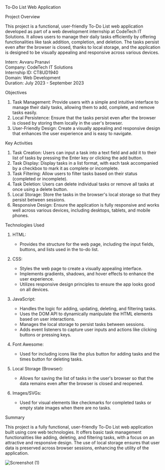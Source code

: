 To-Do List Web Application

 Project Overview

This project is a functional, user-friendly To-Do List web application developed as part of a web development internship at CodeTech IT Solutions. It allows users to manage their daily tasks efficiently by offering functionalities like task addition, completion, and deletion. The tasks persist even after the browser is closed, thanks to local storage, and the application is designed to be visually appealing and responsive across various devices.

Intern: Avvaru Pranavi  
Company: CodeTech IT Solutions  
Internship ID: CT8UD1940  
Domain: Web Development  
Duration: July 2023 - September 2023  

 Objectives

1. Task Management: Provide users with a simple and intuitive interface to manage their daily tasks, allowing them to add, complete, and remove tasks easily.
2. Local Persistence: Ensure that the tasks persist even after the browser is closed by storing them locally in the user's browser.
3. User-Friendly Design: Create a visually appealing and responsive design that enhances the user experience and is easy to navigate.

 Key Activities

1. Task Creation: Users can input a task into a text field and add it to their list of tasks by pressing the Enter key or clicking the add button.
2. Task Display: Display tasks in a list format, with each task accompanied by a checkbox to mark it as complete or incomplete.
3. Task Filtering: Allow users to filter tasks based on their status (completed or incomplete).
4. Task Deletion: Users can delete individual tasks or remove all tasks at once using a delete button.
5. Local Storage: Store the tasks in the browser's local storage so that they persist between sessions.
6. Responsive Design: Ensure the application is fully responsive and works well across various devices, including desktops, tablets, and mobile phones.

 Technologies Used

1. HTML:
   - Provides the structure for the web page, including the input fields, buttons, and lists used in the to-do list.

2. CSS:
   - Styles the web page to create a visually appealing interface.
   - Implements gradients, shadows, and hover effects to enhance the user experience.
   - Utilizes responsive design principles to ensure the app looks good on all devices.

3. JavaScript:
   - Handles the logic for adding, updating, deleting, and filtering tasks.
   - Uses the DOM API to dynamically manipulate the HTML elements based on user interactions.
   - Manages the local storage to persist tasks between sessions.
   - Adds event listeners to capture user inputs and actions like clicking buttons or pressing keys.

4. Font Awesome:
   - Used for including icons like the plus button for adding tasks and the times button for deleting tasks.

5. Local Storage (Browser):
   - Allows for saving the list of tasks in the user's browser so that the data remains even after the browser is closed and reopened.

6. Images/SVGs:
   - Used for visual elements like checkmarks for completed tasks or empty state images when there are no tasks.

 Summary

This project is a fully functional, user-friendly To-Do List web application built using core web technologies. It offers basic task management functionalities like adding, deleting, and filtering tasks, with a focus on an attractive and responsive design. The use of local storage ensures that user data is preserved across browser sessions, enhancing the utility of the application.


![Screenshot (1)](https://github.com/user-attachments/assets/00520f4b-f48f-4c09-ac93-18edfd1ffe50)
